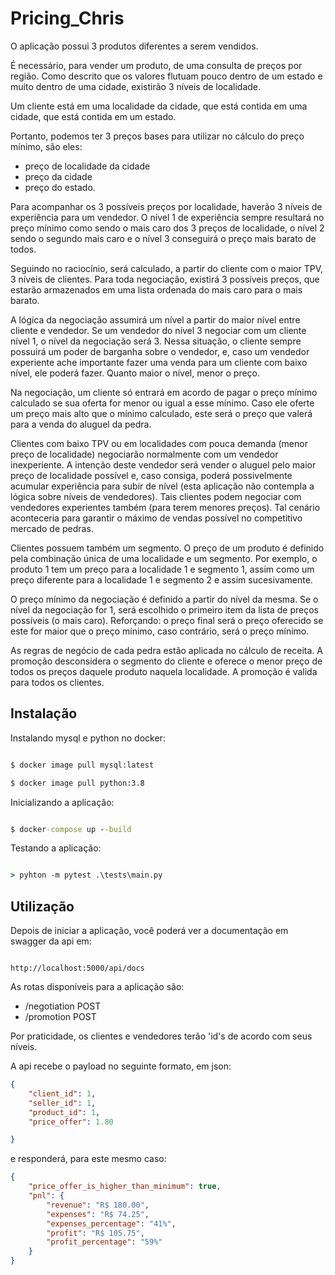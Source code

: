 # Pricing_Chris

O aplicação possui 3 produtos diferentes a serem vendidos. 

É necessário, para vender um produto, de uma consulta de preços por região. Como descrito que os valores flutuam pouco dentro de um estado e muito dentro de uma cidade, existirão 3 níveis de localidade. 

Um cliente está em uma localidade da cidade, que está contida em uma cidade, que está contida em um estado. 

Portanto, podemos ter 3 preços bases para utilizar no cálculo do preço mínimo, são eles:
- preço de localidade da cidade
- preço da cidade 
- preço do estado. 

Para acompanhar os 3 possíveis preços por localidade, haverão 3 níveis de experiência para um vendedor. O nível 1 de experiência sempre resultará no preço mínimo como sendo o mais caro dos 3 preços de localidade, o nível 2 sendo o segundo mais caro e o nível 3 conseguirá o preço mais barato de todos.

Seguindo no raciocínio, será calculado, a partir do cliente com o maior TPV, 3 níveis de clientes. Para toda negociação, existirá 3 possíveis preços, que estarão armazenados em uma lista ordenada do mais caro para o mais barato.

A lógica da negociação assumirá um nível a partir do maior nível entre cliente e vendedor. Se um vendedor do nível 3 negociar com um cliente nível 1, o nível da negociação será 3. Nessa situação, o cliente sempre possuirá um poder de barganha sobre o vendedor, e, caso um vendedor experiente ache importante fazer uma venda para um cliente com baixo nível, ele poderá fazer. Quanto maior o nível, menor o preço.

Na negociação, um cliente só entrará em acordo de pagar o preço mínimo calculado se sua oferta for menor ou igual a esse mínimo. Caso ele oferte um preço mais alto que o mínimo calculado, este será o preço que valerá para a venda do aluguel da pedra.

Clientes com baixo TPV ou em localidades com pouca demanda (menor preço de localidade) negociarão normalmente com um vendedor inexperiente. A intenção deste vendedor será vender o aluguel pelo maior preço de localidade possível e, caso consiga, poderá possivelmente acumular experiência para subir de nível (esta aplicação não contempla a lógica sobre níveis de vendedores). Tais clientes podem negociar com vendedores experientes também (para terem menores preços). Tal cenário aconteceria para garantir o máximo de vendas possível no competitivo mercado de pedras.

Clientes possuem também um segmento. O preço de um produto é definido pela combinação única de uma localidade e um segmento. Por exemplo, o produto 1 tem um preço para a localidade 1 e segmento 1, assim como um preço diferente para a localidade 1 e segmento 2 e assim sucesivamente.


O preço mínimo da negociação é definido a partir do nível da mesma. Se o nível da negociação for 1, será escolhido o primeiro item da lista de preços possíveis (o mais caro). Reforçando: o preço final será o preço oferecido se este for maior que o preço mínimo, caso contrário, será o preço mínimo. 

As regras de negócio de cada pedra estão aplicada no cálculo de receita. A promoção desconsidera o segmento do cliente e oferece o menor preço de todos os preços daquele produto naquela localidade. A promoção é valida para todos os clientes.


## Instalação

Instalando mysql e python no docker:

```cmd

$ docker image pull mysql:latest

$ docker image pull python:3.8

```


Inicializando a aplicação:

```cmd

$ docker-compose up --build

```

Testando a aplicação:

```cmd

> pyhton -m pytest .\tests\main.py

```

## Utilização

Depois de iniciar a aplicação, você poderá ver a documentação em swagger da api em:

```link

http://localhost:5000/api/docs

```

As rotas disponíveis para a aplicação são:
- /negotiation POST
- /promotion POST


Por praticidade, os clientes e vendedores terão 'id's de acordo com seus níveis. 

A api recebe o  payload no seguinte formato, em json:

```json
{
    "client_id": 1,
    "seller_id": 1,
    "product_id": 1,
    "price_offer": 1.80

}
```

e responderá, para este mesmo caso:

```json
{
    "price_offer_is_higher_than_minimum": true,
    "pnl": {
        "revenue": "R$ 180.00",
        "expenses": "R$ 74.25",
        "expenses_percentage": "41%",
        "profit": "R$ 105.75",
        "profit_percentage": "59%"
    }
}
```
